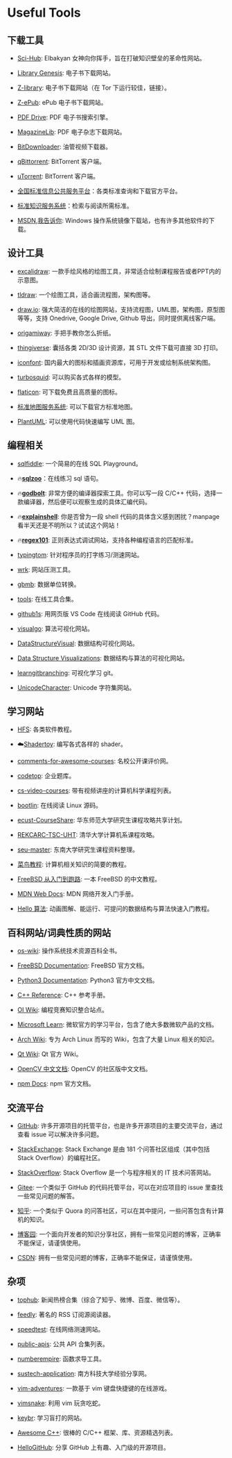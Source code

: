 # Useful Tools

## 下载工具


- [Sci-Hub](https://sci-hub.se/): Elbakyan 女神向你挥手，旨在打破知识壁垒的革命性网站。

- [Library Genesis](https://libgen.is/): 电子书下载网站。

- [Z-library](https://zlibrary-global.se/): 电子书下载网站（在 Tor 下运行较佳，链接）。

- [Z-ePub](https://z-epub.com/): ePub 电子书下载网站。

- [PDF Drive](https://www.pdfdrive.com/): PDF 电子书搜索引擎。

- [MagazineLib](https://magazinelib.com/): PDF 电子杂志下载网站。

- [BitDownloader](https://bitdownloader.io/): 油管视频下载器。

- [qBittorrent](): BitTorrent 客户端。

- [uTorrent](): BitTorrent 客户端。

- [全国标准信息公共服务平台](https://std.samr.gov.cn/)：各类标准查询和下载官方平台。

- [标准知识服务系统](http://www.standards.com.cn/)：检索与阅读所需标准。

- [MSDN,我告诉你](https://msdn.itellyou.cn/): Windows 操作系统镜像下载站，也有许多其他软件的下载。




## 设计工具


- [excalidraw](https://excalidraw.com/): 一款手绘风格的绘图工具，非常适合绘制课程报告或者PPT内的示意图。

- [tldraw](https://www.tldraw.com/): 一个绘图工具，适合画流程图，架构图等。

- [draw.io](https://app.diagrams.net/): 强大简洁的在线的绘图网站，支持流程图，UML图，架构图，原型图等等，支持 Onedrive, Google Drive, Github 导出，同时提供离线客户端。

- [origamiway](https://www.origamiway.com/paper-folding-crafts-step-by-step.shtml): 手把手教你怎么折纸。

- [thingiverse](https://www.thingiverse.com/): 囊括各类 2D/3D 设计资源，其 STL 文件下载可直接 3D 打印。

- [iconfont](https://www.iconfont.cn/): 国内最大的图标和插画资源库，可用于开发或绘制系统架构图。

- [turbosquid](https://www.turbosquid.com/): 可以购买各式各样的模型。

- [flaticon](https://www.flaticon.com/): 可下载免费且高质量的图标。

- [标准地图服务系统](http://bzdt.ch.mnr.gov.cn/): 可以下载官方标准地图。

- [PlantUML](https://plantuml.com/zh/): 可以使用代码快速编写 UML 图。


## 编程相关


- [sqlfiddle](https://www.sqlfiddle.com/): 一个简易的在线 SQL Playground。

- 🔥[__sqlzoo__](https://sqlzoo.net/wiki/SQL_Tutorial)：在线练习 sql 语句。

- 🔥[__godbolt__](https://godbolt.org/): 非常方便的编译器探索工具。你可以写一段 C/C++ 代码，选择一款编译器，然后便可以观察生成的具体汇编代码。

- 🔥[__explainshell__](https://explainshell.com/): 你是否曾为一段 shell 代码的具体含义感到困扰？manpage 看半天还是不明所以？试试这个网站！

- 🔥[__regex101__](https://regex101.com/): 正则表达式调试网站，支持各种编程语言的匹配标准。

- [typingtom](https://www.typingtom.com/lessons): 针对程序员的打字练习/测速网站。

- [wrk](https://github.com/wg/wrk): 网站压测工具。

- [gbmb](https://www.gbmb.org/): 数据单位转换。

- [tools](https://tools.fun/): 在线工具合集。

- [github1s](https://github1s.com/): 用网页版 VS Code 在线阅读 GitHub 代码。

- [visualgo](https://visualgo.net/en): 算法可视化网站。

- [DataStructureVisual](http://www.rmboot.com/): 数据结构可视化网站。

- [Data Structure Visualizations](https://www.cs.usfca.edu/~galles/visualization/Algorithms.html): 数据结构与算法的可视化网站。

- [learngitbranching](https://learngitbranching.js.org/?locale=zh_CN): 可视化学习 git。

- [UnicodeCharacter](https://symbl.cc/en/unicode/table/): Unicode 字符集网站。

## 学习网站

- [HFS](https://hepsoftwarefoundation.org/training/center.html): 各类软件教程。

- ☁️[Shadertoy](https://www.shadertoy.com/): 编写各式各样的 shader。

- [comments-for-awesome-courses](https://conanhujinming.github.io/comments-for-awesome-courses/): 名校公开课评价网。

- [codetop](https://codetop.cc/home): 企业题库。

- [cs-video-courses](https://github.com/Developer-Y/cs-video-courses): 带有视频讲座的计算机科学课程列表。

- [bootlin](https://elixir.bootlin.com/linux/v2.6.39.4/source/include/linux): 在线阅读 Linux 源码。

- [ecust-CourseShare](https://github.com/Developer-Y/cs-video-courses): 华东师范大学研究生课程攻略共享计划。

- [REKCARC-TSC-UHT](https://github.com/PKUanonym/REKCARC-TSC-UHT): 清华大学计算机系课程攻略。

- [seu-master](https://github.com/oneman233/seu-master): 东南大学研究生课程资料整理。

- [菜鸟教程](https://www.runoob.com/): 计算机相关知识的简要的教程。

- [FreeBSD 从入门到跑路](https://book.bsdcn.org/): 一本 FreeBSD 的中文教程。

- [MDN Web Docs](https://developer.mozilla.org/zh-CN/docs/Learn): MDN 网络开发入门手册。

- [Hello 算法](https://www.hello-algo.com/): 动画图解、能运行、可提问的数据结构与算法快速入门教程。



## 百科网站/词典性质的网站


- [os-wiki](https://wiki.osdev.org/Main_Page): 操作系统技术资源百科全书。

- [FreeBSD Documentation](https://docs.freebsd.org/en/): FreeBSD 官方文档。

- [Python3 Documentation](https://docs.python.org/zh-cn/3/): Python3 官方中文文档。

- [C++ Reference](https://en.cppreference.com/w/): C++ 参考手册。

- [OI Wiki](https://oi-wiki.org/): 编程竞赛知识整合站点。

- [Microsoft Learn](https://learn.microsoft.com/zh-cn/): 微软官方的学习平台，包含了绝大多数微软产品的文档。

- [Arch Wiki](https://wiki.archlinux.org/): 专为 Arch Linux 而写的 Wiki，包含了大量 Linux 相关的知识。

- [Qt Wiki](https://wiki.qt.io/Main): Qt 官方 Wiki。

- [OpenCV 中文文档](https://opencv.apachecn.org/#/): OpenCV 的社区版中文文档。

- [npm Docs](https://docs.npmjs.com/): npm 官方文档。



## 交流平台


- [GitHub](https://github.com/): 许多开源项目的托管平台，也是许多开源项目的主要交流平台，通过查看 issue 可以解决许多问题。


- [StackExchange](https://stackexchange.com/): Stack Exchange 是由 181 个问答社区组成（其中包括 Stack Overflow）的编程社区。


- [StackOverflow](https://stackoverflow.com/): Stack Overflow 是一个与程序相关的 IT 技术问答网站。


- [Gitee](https://gitee.com/): 一个类似于 GitHub 的代码托管平台，可以在对应项目的 issue 里查找一些常见问题的解答。


- [知乎](https://www.zhihu.com/signin?next=%2F): 一个类似于 Quora 的问答社区，可以在其中提问，一些问答包含有计算机的知识。


- [博客园](https://www.cnblogs.com/): 一个面向开发者的知识分享社区，拥有一些常见问题的博客，正确率不能保证，请谨慎使用。


- [CSDN](https://blog.csdn.net/): 拥有一些常见问题的博客，正确率不能保证，请谨慎使用。


## 杂项


- [tophub](https://tophub.today/): 新闻热榜合集（综合了知乎、微博、百度、微信等）。

- [feedly](https://feedly.com/homepage): 著名的 RSS 订阅源阅读器。

- [speedtest](https://www.speedtest.net/zh-Hans): 在线网络测速网站。

- [public-apis](https://github.com/public-apis/public-apis): 公共 API 合集列表。

- [numberempire](https://zh.numberempire.com/derivativecalculator.php): 函数求导工具。

- [sustech-application](https://sustech-application.com/#/grad-application/computer-science-and-engineering/README): 南方科技大学经验分享网。

- [vim-adventures](https://vim-adventures.com/): 一款基于 vim 键盘快捷键的在线游戏。

- [vimsnake](https://vimsnake.com/): 利用 vim 玩贪吃蛇。

- [keybr](https://www.keybr.com/): 学习盲打的网站。

- [Awesome C++](https://cpp.libhunt.com/): 很棒的 C/C++ 框架、库、资源精选列表。

- [HelloGitHub](https://hellogithub.com/): 分享 GitHub 上有趣、入门级的开源项目。
